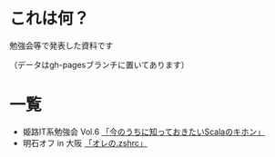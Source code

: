 # これは何？
勉強会等で発表した資料です

（データはgh-pagesブランチに置いてあります）

# 一覧
* 姫路IT系勉強会 Vol.6 [「今のうちに知っておきたいScalaのキホン」](http://arosh.github.com/slide/histudy6/index.html)
* 明石オフ in 大阪 [「オレの.zshrc」](http://arosh.github.com/slide/akashioff-osaka/index.html)
